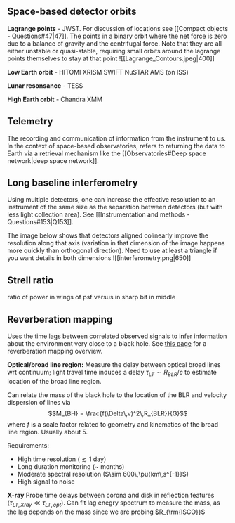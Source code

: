 ## Space-based detector orbits
**Lagrange points** - JWST. For discussion of locations see [[Compact objects - Questions#47|47]]. The points in a binary orbit where the net force is zero due to a balance of gravity and the centrifugal force. Note that they are all either unstable or quasi-stable, requiring small orbits around the lagrange points themselves to stay at that point
![[Lagrange_Contours.jpeg|400]]

**Low Earth orbit** - HITOMI XRISM SWIFT NuSTAR AMS (on ISS)

**Lunar resonsance** - TESS

**High Earth orbit** - Chandra XMM


## Telemetry
The recording and communication of information from the instrument to us. In the context of space-based observatories, refers to returning the data to Earth via a retrieval mechanism like the [[Observatories#Deep space network|deep space network]].


## Long baseline interferometry
Using multiple detectors, one can increase the effective resolution to an instrument of the same size as the separation between detectors (but with less light collection area). See [[Instrumentation and methods - Questions#153|Q153]].

The image below shows that detectors aligned colinearly improve the resolution along that axis (variation in that dimension of the image happens more quickly than orthogonal direction). Need to use at least a triangle if you want details in both dimensions
![[interferometry.png|650]]


## Strell ratio
ratio of power in wings of psf versus in sharp bit in middle


## Reverberation mapping
Uses the time lags between correlated observed signals to infer information about the environment very close to a black hole. See [this page](https://ned.ipac.caltech.edu/level5/March10/Peterson/frames.html) for a reverberation mapping overview.

**Optical/broad line region:** 
Measure the delay between optical broad lines wrt continuum; light travel time induces a delay $\tau_{LT} \sim R_{BLR}/c$ to estimate location of the broad line region.

Can relate the mass of the black hole to the location of the BLR and velocity dispersion of lines via $$M_{BH} = \frac{f(\Delta\,v)^2\,R_{BLR}}{G}$$where $f$ is a scale factor related to geometry and kinematics of the broad line region. Usually about 5.

Requirements:
- High time resolution ($\lesssim 1$ day)
- Long duration monitoring (~ months)
- Moderate spectral resolution ($\sim 600\,\pu{km\,s^{-1}}$)
- High signal to noise

**X-ray**
Probe time delays between corona and disk in reflection features ($\tau_{LT, Xray} \ll \tau_{LT,opt}$). Can fit lag enegry spectrum to measure the mass, as the lag depends on the mass since we are probing $R_{\rm{ISCO}}$ 